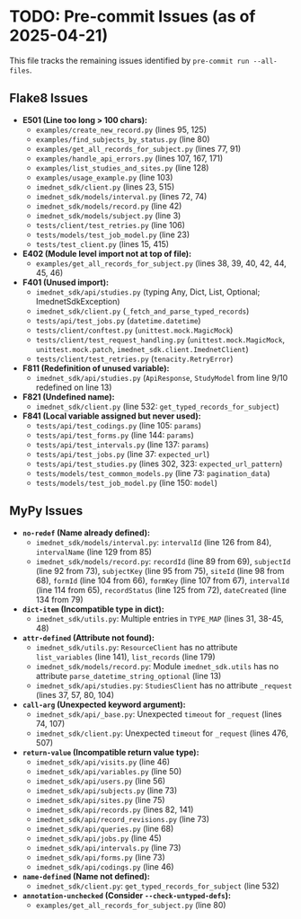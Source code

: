# TODO: Pre-commit Issues (as of 2025-04-21)

This file tracks the remaining issues identified by `pre-commit run --all-files`.

## Flake8 Issues

* **E501 (Line too long > 100 chars):**
  * `examples/create_new_record.py` (lines 95, 125)
  * `examples/find_subjects_by_status.py` (line 80)
  * `examples/get_all_records_for_subject.py` (lines 77, 91)
  * `examples/handle_api_errors.py` (lines 107, 167, 171)
  * `examples/list_studies_and_sites.py` (line 128)
  * `examples/usage_example.py` (line 103)
  * `imednet_sdk/client.py` (lines 23, 515)
  * `imednet_sdk/models/interval.py` (lines 72, 74)
  * `imednet_sdk/models/record.py` (line 42)
  * `imednet_sdk/models/subject.py` (line 3)
  * `tests/client/test_retries.py` (line 106)
  * `tests/models/test_job_model.py` (line 23)
  * `tests/test_client.py` (lines 15, 415)
* **E402 (Module level import not at top of file):**
  * `examples/get_all_records_for_subject.py` (lines 38, 39, 40, 42, 44, 45, 46)
* **F401 (Unused import):**
  * `imednet_sdk/api/studies.py` (typing Any, Dict, List, Optional; ImednetSdkException)
  * `imednet_sdk/client.py` (`_fetch_and_parse_typed_records`)
  * `tests/api/test_jobs.py` (`datetime.datetime`)
  * `tests/client/conftest.py` (`unittest.mock.MagicMock`)
  * `tests/client/test_request_handling.py` (`unittest.mock.MagicMock`, `unittest.mock.patch`, `imednet_sdk.client.ImednetClient`)
  * `tests/client/test_retries.py` (`tenacity.RetryError`)
* **F811 (Redefinition of unused variable):**
  * `imednet_sdk/api/studies.py` (`ApiResponse`, `StudyModel` from line 9/10 redefined on line 13)
* **F821 (Undefined name):**
  * `imednet_sdk/client.py` (line 532: `get_typed_records_for_subject`)
* **F841 (Local variable assigned but never used):**
  * `tests/api/test_codings.py` (line 105: `params`)
  * `tests/api/test_forms.py` (line 144: `params`)
  * `tests/api/test_intervals.py` (line 137: `params`)
  * `tests/api/test_jobs.py` (line 37: `expected_url`)
  * `tests/api/test_studies.py` (lines 302, 323: `expected_url_pattern`)
  * `tests/models/test_common_models.py` (line 73: `pagination_data`)
  * `tests/models/test_job_model.py` (line 150: `model`)

## MyPy Issues

* **`no-redef` (Name already defined):**
  * `imednet_sdk/models/interval.py`: `intervalId` (line 126 from 84), `intervalName` (line 129 from 85)
  * `imednet_sdk/models/record.py`: `recordId` (line 89 from 69), `subjectId` (line 92 from 73), `subjectKey` (line 95 from 75), `siteId` (line 98 from 68), `formId` (line 104 from 66), `formKey` (line 107 from 67), `intervalId` (line 114 from 65), `recordStatus` (line 125 from 72), `dateCreated` (line 134 from 79)
* **`dict-item` (Incompatible type in dict):**
  * `imednet_sdk/utils.py`: Multiple entries in `TYPE_MAP` (lines 31, 38-45, 48)
* **`attr-defined` (Attribute not found):**
  * `imednet_sdk/utils.py`: `ResourceClient` has no attribute `list_variables` (line 141), `list_records` (line 179)
  * `imednet_sdk/models/record.py`: Module `imednet_sdk.utils` has no attribute `parse_datetime_string_optional` (line 13)
  * `imednet_sdk/api/studies.py`: `StudiesClient` has no attribute `_request` (lines 37, 57, 80, 104)
* **`call-arg` (Unexpected keyword argument):**
  * `imednet_sdk/api/_base.py`: Unexpected `timeout` for `_request` (lines 74, 107)
  * `imednet_sdk/client.py`: Unexpected `timeout` for `_request` (lines 476, 507)
* **`return-value` (Incompatible return value type):**
  * `imednet_sdk/api/visits.py` (line 46)
  * `imednet_sdk/api/variables.py` (line 50)
  * `imednet_sdk/api/users.py` (line 56)
  * `imednet_sdk/api/subjects.py` (line 73)
  * `imednet_sdk/api/sites.py` (line 75)
  * `imednet_sdk/api/records.py` (lines 82, 141)
  * `imednet_sdk/api/record_revisions.py` (line 73)
  * `imednet_sdk/api/queries.py` (line 68)
  * `imednet_sdk/api/jobs.py` (line 45)
  * `imednet_sdk/api/intervals.py` (line 73)
  * `imednet_sdk/api/forms.py` (line 73)
  * `imednet_sdk/api/codings.py` (line 46)
* **`name-defined` (Name not defined):**
  * `imednet_sdk/client.py`: `get_typed_records_for_subject` (line 532)
* **`annotation-unchecked` (Consider `--check-untyped-defs`):**
  * `examples/get_all_records_for_subject.py` (line 80)
